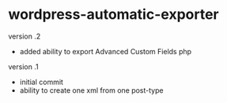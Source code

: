 wordpress-automatic-exporter
============================

version .2
* added ability to export Advanced Custom Fields php

version .1
* initial commit
* ability to create one xml from one post-type